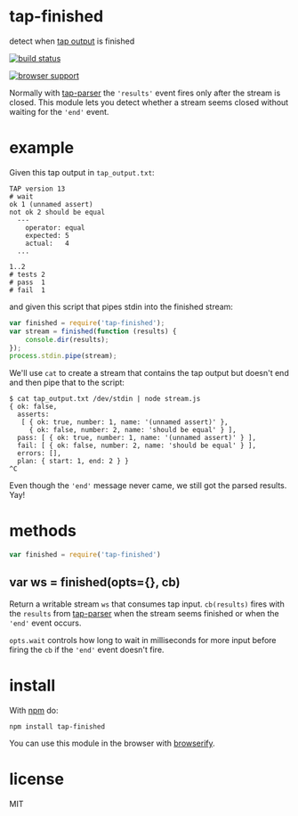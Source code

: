 # tap-finished

detect when [tap output](http://testanything.org) is finished

[![build status](https://secure.travis-ci.org/substack/tap-finished.png)](http://travis-ci.org/substack/tap-finished)

[![browser support](http://ci.testling.com/substack/tap-finished.png)](http://ci.testling.com/substack/tap-finished)

Normally with [tap-parser](https://github.com/substack/tap-parser) the
`'results'` event fires only after the stream is closed. This module lets you
detect whether a stream seems closed without waiting for the `'end'` event.

# example

Given this tap output in `tap_output.txt`:

```
TAP version 13
# wait
ok 1 (unnamed assert)
not ok 2 should be equal
  ---
    operator: equal
    expected: 5
    actual:   4
  ...

1..2
# tests 2
# pass  1
# fail  1
```

and given this script that pipes stdin into the finished stream:

``` js
var finished = require('tap-finished');
var stream = finished(function (results) {
    console.dir(results);
});
process.stdin.pipe(stream);
```

We'll use `cat` to create a stream that contains the tap output but doesn't end
and then pipe that to the script:

```
$ cat tap_output.txt /dev/stdin | node stream.js 
{ ok: false,
  asserts: 
   [ { ok: true, number: 1, name: '(unnamed assert)' },
     { ok: false, number: 2, name: 'should be equal' } ],
  pass: [ { ok: true, number: 1, name: '(unnamed assert)' } ],
  fail: [ { ok: false, number: 2, name: 'should be equal' } ],
  errors: [],
  plan: { start: 1, end: 2 } }
^C
```

Even though the `'end'` message never came, we still got the parsed results.
Yay!

# methods

``` js
var finished = require('tap-finished')
```

## var ws = finished(opts={}, cb)

Return a writable stream `ws` that consumes tap input. 
`cb(results)` fires with the `results` from
[tap-parser](https://github.com/substack/tap-parser)
when the stream seems finished or when the `'end'` event occurs.

`opts.wait` controls how long to wait in milliseconds for more input before
firing the `cb` if the `'end'` event doesn't fire.

# install

With [npm](http://npmjs.org) do:

```
npm install tap-finished
```

You can use this module in the browser with [browserify](http://browserify.org).

# license

MIT
